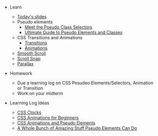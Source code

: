 * Learn
    * [Today's slides](https://docs.google.com/presentation/d/1cpkMkDLG-rB9t58p8qbGq6aWZGjLzKiP5fKVustM7nQ/edit?usp=sharing)
    * Pseudo elements
        * [Meet the Pseudo Class Selectors](https://css-tricks.com/pseudo-class-selectors/)
        * [Ultimate Guide to Pseudo Elements and Classes](https://www.smashingmagazine.com/2016/05/an-ultimate-guide-to-css-pseudo-classes-and-pseudo-elements/)
    * CSS Transitions and Animations
        * [Transitions](https://css-tricks.com/almanac/properties/t/transition/)
        * [Animations](https://css-tricks.com/almanac/properties/a/animation/)
    * [Smooth Scroll](https://www.w3schools.com/howto/howto_css_smooth_scroll.asp)
    * [Scroll Snap](https://css-tricks.com/practical-css-scroll-snapping/)
    * [Parallax](https://www.w3schools.com/howto/howto_css_parallax.asp)

* Homework
    * Due a learning log on CSS Pesudeo Elements/Selectors, Animation or Transition
    * Work on your midterm

* Learning Log Ideas
    * [CSS Clocks](https://cssanimation.rocks/clocks/)
    * [CSS Animations for Beginners](https://thoughtbot.com/blog/css-animation-for-beginners)
    * [CSS Animations and Pseudo Elements](https://cssanimation.rocks/pseudo-elements/)
    * [A Whole Bunch of Amazing Stuff Pseudo Elements Can Do](https://css-tricks.com/pseudo-element-roundup/)


